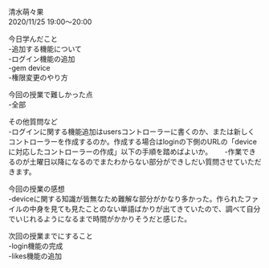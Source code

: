 清水萌々果  
2020/11/25 19:00～20:00

今日学んだこと  
-追加する機能について  
-ログイン機能の追加  
-gem device  
-権限変更のやり方

今回の授業で難しかった点  
-全部  

その他質問など  
-ログインに関する機能追加はusersコントローラーに書くのか、または新しくコントローラーを作成するのか。作成する場合はloginの下側のURLの「deviceに対応したコントローラーの作成」以下の手順を踏めばよいか。　　
-作業できるのが土曜日以降になるのでまたわからない部分ができしだい質問させていただきます。

今回の授業の感想  
-deviceに関する知識が皆無なため難解な部分がかなり多かった。作られたファイルの中身を見ても見たことのない単語ばかりが出てきていたので、調べて自分でいじれるようになるまで時間がかかりそうだと感じた。

次回の授業までにすること  
-login機能の完成  
-likes機能の追加
